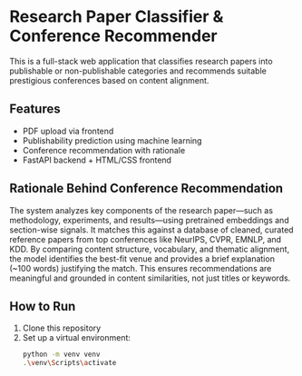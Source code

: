 # Research Paper Classifier & Conference Recommender

This is a full-stack web application that classifies research papers into publishable or non-publishable categories and recommends suitable prestigious conferences based on content alignment.

##  Features
- PDF upload via frontend
- Publishability prediction using machine learning
- Conference recommendation with rationale
- FastAPI backend + HTML/CSS frontend

##  Rationale Behind Conference Recommendation

The system analyzes key components of the research paper—such as methodology, experiments, and results—using pretrained embeddings and section-wise signals. It matches this against a database of cleaned, curated reference papers from top conferences like NeurIPS, CVPR, EMNLP, and KDD. By comparing content structure, vocabulary, and thematic alignment, the model identifies the best-fit venue and provides a brief explanation (~100 words) justifying the match. This ensures recommendations are meaningful and grounded in content similarities, not just titles or keywords.

##  How to Run

1. Clone this repository
2. Set up a virtual environment:
   ```bash
   python -m venv venv  
   .\venv\Scripts\activate   
